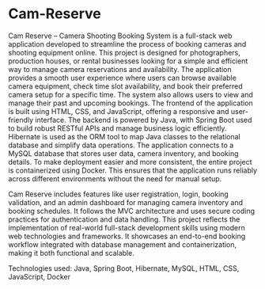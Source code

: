 # Cam-Reserve
Cam Reserve – Camera Shooting Booking System is a full-stack web application developed to streamline the process of booking cameras and shooting equipment online. This project is designed for photographers, production houses, or rental businesses looking for a simple and efficient way to manage camera reservations and availability.
The application provides a smooth user experience where users can browse available camera equipment, check time slot availability, and book their preferred camera setup for a specific time. The system also allows users to view and manage their past and upcoming bookings.
The frontend of the application is built using HTML, CSS, and JavaScript, offering a responsive and user-friendly interface.
The backend is powered by Java, with Spring Boot used to build robust RESTful APIs and manage business logic efficiently. Hibernate is used as the ORM tool to map Java classes to the relational database and simplify data operations. The application connects to a MySQL database that stores user data, camera inventory, and booking details.
To make deployment easier and more consistent, the entire project is containerized using Docker. This ensures that the application runs reliably across different environments without the need for manual setup.

Cam Reserve includes features like user registration, login, booking validation, and an admin dashboard for managing camera inventory and booking schedules. It follows the MVC architecture and uses secure coding practices for authentication and data handling.
This project reflects the implementation of real-world full-stack development skills using modern web technologies and frameworks. It showcases an end-to-end booking workflow integrated with database management and containerization, making it both functional and scalable.

Technologies used: Java, Spring Boot, Hibernate, MySQL, HTML, CSS, JavaScript, Docker
